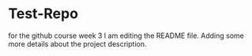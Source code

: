 # Test-Repo
for the github course week 3
I am editing the README file. Adding some more details about the project description.

